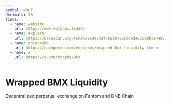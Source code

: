 ```yaml
---
symbol: wBLT
decimals: 18
links:
  - name: website
    url: https://www.morphex.trade/
  - name: explorer
    url: https://basescan.org/token/0x4e74d4db6c0726ccded4656d0bce448876bb4c7a
  - name: coingecko
    url: https://coingecko.com/en/coins/wrapped-bmx-liquidity-token
  - name: x
    url: https://x.com/MorphexBMX
---
```


# Wrapped BMX Liquidity

Decentralized perpetual exchange on Fantom and BNB Chain
